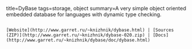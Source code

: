 title=DyBase
tags=storage, object
summary=A very simple object oriented embedded database for languages with dynamic type checking.
~~~~~~

[Website](http://www.garret.ru/~knizhnik/dybase.html) | [Sources (ZIP)](http://www.garret.ru/~knizhnik/dybase-020.zip) | [Docs](http://www.garret.ru/~knizhnik/dybase/doc/dybase.html)
